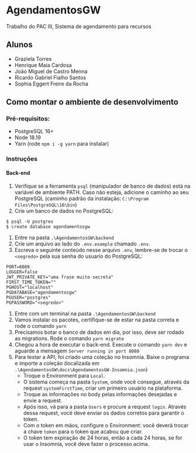 # AgendamentosGW
Trabalho do PAC III, Sistema de agendamento para recursos

## Alunos

- Graziela Torres
- Henrique Maia Cardosa
- João Miguel de Castro Menna
- Ricardo Gabriel Fialho Santos
- Sophia Eggert Freire da Rocha

## Como montar o ambiente de desenvolvimento

### Pré-requisitos:

- PostgreSQL 16+
- Node 18.19
- Yarn (rode `npm i -g yarn` para instalar)

### Instruções

#### Back-end

1. Verifique se a ferramenta `psql` (manipulador de banco de dados)
está na variável de ambiente PATH. Caso não esteja, adicione o caminho ao seu PostgreSQL
(caminho padrão da instalação: `C:\Program Files\PostgreSQL\16\bin`)
1. Crie um banco de dados no PostgreSQL:
```
$ psql -U postgres
$ create database agendamentosgw
```
1. Entre na pasta `.\AgendamentosGW\backend`
1. Crie um arquivo ao lado do `.env.example` chamado `.env`.
1. Escreva o seguinte conteúdo nesse arquivo `.env`, lembre-se de trocar o `<segredo>` pela sua senha do usuario do PostgreSQL:
```
PORT=8080
LOGGER=false
JWT_PRIVATE_KEY="uma frase muito secreta"
FIRST_TIME_TOKEN=""
PGHOST="localhost"
PGDATABASE="agendamentosgw"
PGUSER="postgres"
PGPASSWORD="<segredo>"
```
1. Entre com um terminal na pasta `.\AgendamentosGW\backend`
1. Vamos instalar os pacotes, certifique-se de estar na pasta correta e rode o comando `yarn`
1. Precisamos botar o banco de dados em dia, por isso, deve ser rodado as migrations. Rode o comando `yarn migrate`
1. Chegou a hora de executar o back-end. Execute o comando `yarn dev` e aguarde a mensagem `Server running in port 8080`
1. Para testar a API, foi criado uma coleção no Insomnia. Baixe o programa e importe a coleção (localizada em `.\AgendamentosGW\docs\AgendamentosGW-Insomnia.json`)
    - Troque o Environment para `Local`.
    - O sistema começa na pasta `System`, onde você consegue, através da request `systemFirstTime`, criar um primeiro usuário na plataforma.
    - Troque as informações no body pelas informações desejadas e envie a request.
    - Após isso, vá para a pasta `Users` e procure a request `login`. Através dessa request, você deve enviar os dados corretos para garantir o token.
    - Com o token em mãos, configure o Environment: você deverá trocar a chave `token` para o token que acabou que criar.
    - O token tem expiração de 24 horas, então a cada 24 horas, se for usar o Insomnia, você deve fazer o processo acima.

